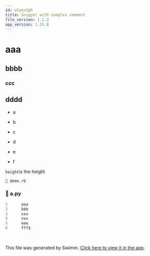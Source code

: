 ```yaml
---
id: wlyex3gh
title: Snippet with complex comment
file_version: 1.1.3
app_version: 1.15.0
---
```


# aaa

## bbbb

### ccc

## dddd

*   a

*   b

*   c

*   d

*   e

*   f

`height`<swm-token data-swm-token=":main.cpp:28:3:3:`  float height = 10.0f;`"/>is the height

`📄 demo.rb`
<!-- NOTE-swimm-snippet: the lines below link your snippet to Swimm -->
### 📄 a.py
```python
1      aaa
2      bbb
3      xxx
4      vvv
5      eee
6      fff$
```

<br/>

This file was generated by Swimm. [Click here to view it in the app](https://swimm-web-app.web.app/repos/Z2l0aHViJTNBJTNBdDElM0ElM0FlcmFuLXN3aW1t/docs/wlyex3gh).
